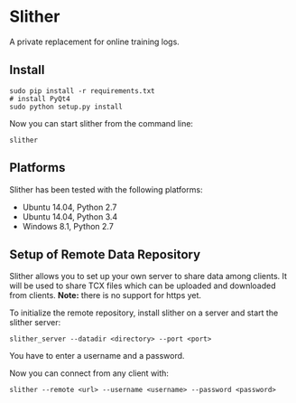 # Slither

A private replacement for online training logs.

## Install

    sudo pip install -r requirements.txt
    # install PyQt4
    sudo python setup.py install

Now you can start slither from the command line:

    slither

## Platforms

Slither has been tested with the following platforms:

* Ubuntu 14.04, Python 2.7
* Ubuntu 14.04, Python 3.4
* Windows 8.1, Python 2.7

## Setup of Remote Data Repository

Slither allows you to set up your own server to share data among clients.
It will be used to share TCX files which can be uploaded and downloaded from
clients. **Note:** there is no support for https yet.

To initialize the remote repository, install slither on a server and start
the slither server:

    slither_server --datadir <directory> --port <port>

You have to enter a username and a password.

Now you can connect from any client with:

    slither --remote <url> --username <username> --password <password>
